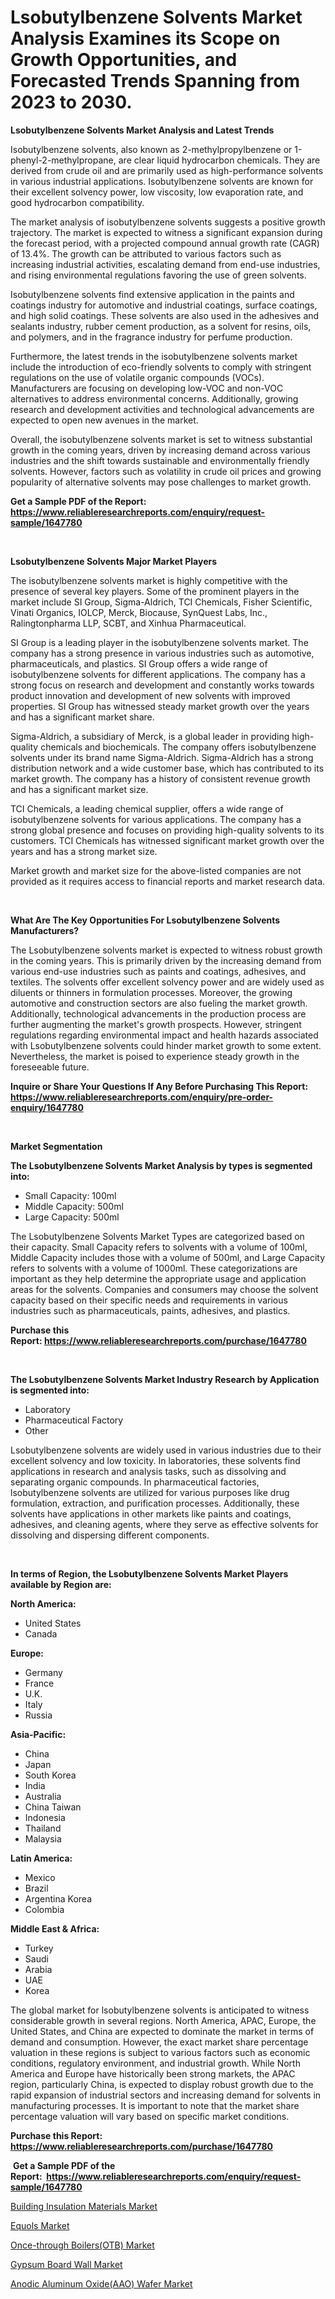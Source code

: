 <p><h1>Lsobutylbenzene Solvents Market Analysis Examines its Scope on Growth Opportunities, and Forecasted Trends Spanning from 2023 to 2030.</h1></p><p><strong>Lsobutylbenzene Solvents Market Analysis and Latest Trends</strong></p>
<p><p>Isobutylbenzene solvents, also known as 2-methylpropylbenzene or 1-phenyl-2-methylpropane, are clear liquid hydrocarbon chemicals. They are derived from crude oil and are primarily used as high-performance solvents in various industrial applications. Isobutylbenzene solvents are known for their excellent solvency power, low viscosity, low evaporation rate, and good hydrocarbon compatibility.</p><p>The market analysis of isobutylbenzene solvents suggests a positive growth trajectory. The market is expected to witness a significant expansion during the forecast period, with a projected compound annual growth rate (CAGR) of 13.4%. The growth can be attributed to various factors such as increasing industrial activities, escalating demand from end-use industries, and rising environmental regulations favoring the use of green solvents.</p><p>Isobutylbenzene solvents find extensive application in the paints and coatings industry for automotive and industrial coatings, surface coatings, and high solid coatings. These solvents are also used in the adhesives and sealants industry, rubber cement production, as a solvent for resins, oils, and polymers, and in the fragrance industry for perfume production.</p><p>Furthermore, the latest trends in the isobutylbenzene solvents market include the introduction of eco-friendly solvents to comply with stringent regulations on the use of volatile organic compounds (VOCs). Manufacturers are focusing on developing low-VOC and non-VOC alternatives to address environmental concerns. Additionally, growing research and development activities and technological advancements are expected to open new avenues in the market.</p><p>Overall, the isobutylbenzene solvents market is set to witness substantial growth in the coming years, driven by increasing demand across various industries and the shift towards sustainable and environmentally friendly solvents. However, factors such as volatility in crude oil prices and growing popularity of alternative solvents may pose challenges to market growth.</p></p>
<p><strong>Get a Sample PDF of the Report:&nbsp; <a href="https://www.reliableresearchreports.com/enquiry/request-sample/1647780">https://www.reliableresearchreports.com/enquiry/request-sample/1647780</a></strong></p>
<p>&nbsp;</p>
<p><strong>Lsobutylbenzene Solvents Major Market Players</strong></p>
<p><p>The isobutylbenzene solvents market is highly competitive with the presence of several key players. Some of the prominent players in the market include SI Group, Sigma-Aldrich, TCI Chemicals, Fisher Scientific, Vinati Organics, IOLCP, Merck, Biocause, SynQuest Labs, Inc., Ralingtonpharma LLP, SCBT, and Xinhua Pharmaceutical.</p><p>SI Group is a leading player in the isobutylbenzene solvents market. The company has a strong presence in various industries such as automotive, pharmaceuticals, and plastics. SI Group offers a wide range of isobutylbenzene solvents for different applications. The company has a strong focus on research and development and constantly works towards product innovation and development of new solvents with improved properties. SI Group has witnessed steady market growth over the years and has a significant market share.</p><p>Sigma-Aldrich, a subsidiary of Merck, is a global leader in providing high-quality chemicals and biochemicals. The company offers isobutylbenzene solvents under its brand name Sigma-Aldrich. Sigma-Aldrich has a strong distribution network and a wide customer base, which has contributed to its market growth. The company has a history of consistent revenue growth and has a significant market size.</p><p>TCI Chemicals, a leading chemical supplier, offers a wide range of isobutylbenzene solvents for various applications. The company has a strong global presence and focuses on providing high-quality solvents to its customers. TCI Chemicals has witnessed significant market growth over the years and has a strong market size.</p><p>Market growth and market size for the above-listed companies are not provided as it requires access to financial reports and market research data.</p></p>
<p>&nbsp;</p>
<p><strong>What Are The Key Opportunities For Lsobutylbenzene Solvents Manufacturers?</strong></p>
<p><p>The Lsobutylbenzene solvents market is expected to witness robust growth in the coming years. This is primarily driven by the increasing demand from various end-use industries such as paints and coatings, adhesives, and textiles. The solvents offer excellent solvency power and are widely used as diluents or thinners in formulation processes. Moreover, the growing automotive and construction sectors are also fueling the market growth. Additionally, technological advancements in the production process are further augmenting the market's growth prospects. However, stringent regulations regarding environmental impact and health hazards associated with Lsobutylbenzene solvents could hinder market growth to some extent. Nevertheless, the market is poised to experience steady growth in the foreseeable future.</p></p>
<p><strong>Inquire or Share Your Questions If Any Before Purchasing This Report: <a href="https://www.reliableresearchreports.com/enquiry/pre-order-enquiry/1647780">https://www.reliableresearchreports.com/enquiry/pre-order-enquiry/1647780</a></strong></p>
<p>&nbsp;</p>
<p><strong>Market Segmentation</strong></p>
<p><strong>The Lsobutylbenzene Solvents Market Analysis by types is segmented into:</strong></p>
<p><ul><li>Small Capacity: 100ml</li><li>Middle Capacity: 500ml</li><li>Large Capacity: 500ml</li></ul></p>
<p><p>The Lsobutylbenzene Solvents Market Types are categorized based on their capacity. Small Capacity refers to solvents with a volume of 100ml, Middle Capacity includes those with a volume of 500ml, and Large Capacity refers to solvents with a volume of 1000ml. These categorizations are important as they help determine the appropriate usage and application areas for the solvents. Companies and consumers may choose the solvent capacity based on their specific needs and requirements in various industries such as pharmaceuticals, paints, adhesives, and plastics.</p></p>
<p><strong>Purchase this Report:&nbsp;<a href="https://www.reliableresearchreports.com/purchase/1647780">https://www.reliableresearchreports.com/purchase/1647780</a></strong></p>
<p>&nbsp;</p>
<p><strong>The Lsobutylbenzene Solvents Market Industry Research by Application is segmented into:</strong></p>
<p><ul><li>Laboratory</li><li>Pharmaceutical Factory</li><li>Other</li></ul></p>
<p><p>Lsobutylbenzene solvents are widely used in various industries due to their excellent solvency and low toxicity. In laboratories, these solvents find applications in research and analysis tasks, such as dissolving and separating organic compounds. In pharmaceutical factories, lsobutylbenzene solvents are utilized for various purposes like drug formulation, extraction, and purification processes. Additionally, these solvents have applications in other markets like paints and coatings, adhesives, and cleaning agents, where they serve as effective solvents for dissolving and dispersing different components.</p></p>
<p>&nbsp;</p>
<p><strong>In terms of Region, the Lsobutylbenzene Solvents Market Players available by Region are:</strong></p>
<p>
    <p> <strong> North America: </strong>
        <ul>
            <li>United States</li>
            <li>Canada</li>
        </ul>
        </p> 
    <p> <strong> Europe: </strong>
        <ul>
            <li>Germany</li>
            <li>France</li>
            <li>U.K.</li>
            <li>Italy</li>
            <li>Russia</li>
        </ul>
        </p> 
    <p> <strong> Asia-Pacific: </strong>
        <ul>
            <li>China</li>
            <li>Japan</li>
            <li>South Korea</li>
            <li>India</li>
            <li>Australia</li>
            <li>China Taiwan</li>
            <li>Indonesia</li>
            <li>Thailand</li>
            <li>Malaysia</li>
        </ul>
        </p> 
    <p> <strong> Latin America: </strong>
        <ul>
            <li>Mexico</li>
            <li>Brazil</li>
            <li>Argentina Korea</li>
            <li>Colombia</li>
        </ul>
        </p> 
    <p> <strong> Middle East & Africa: </strong>
        <ul>
            <li>Turkey</li>
            <li>Saudi</li>
            <li>Arabia</li>
            <li>UAE</li>
            <li>Korea</li>
        </ul>
    </p>
    </p>
<p><p>The global market for lsobutylbenzene solvents is anticipated to witness considerable growth in several regions. North America, APAC, Europe, the United States, and China are expected to dominate the market in terms of demand and consumption. However, the exact market share percentage valuation in these regions is subject to various factors such as economic conditions, regulatory environment, and industrial growth. While North America and Europe have historically been strong markets, the APAC region, particularly China, is expected to display robust growth due to the rapid expansion of industrial sectors and increasing demand for solvents in manufacturing processes. It is important to note that the market share percentage valuation will vary based on specific market conditions.</p></p>
<p><strong>Purchase this Report: <a href="https://www.reliableresearchreports.com/purchase/1647780">https://www.reliableresearchreports.com/purchase/1647780</a></strong></p>
<p>&nbsp;<strong>Get a Sample PDF of the Report:&nbsp;&nbsp;<a href="https://www.reliableresearchreports.com/enquiry/request-sample/1647780">https://www.reliableresearchreports.com/enquiry/request-sample/1647780</a></strong></p>
<p><strong></strong></p>
<p><p><a href="https://medium.com/@bethhermann2023/building-insulation-materials-market-competitive-analysis-market-trends-and-forecast-to-2030-e93229a1c720">Building Insulation Materials Market</a></p><p><a href="https://medium.com/@rosaleekoss/equols-market-furnishes-information-on-market-share-market-trends-and-market-growth-0d2d61ab20b3">Equols Market</a></p><p><a href="https://github.com/ruslanpoljakovrd177/Market-Research-Report-List-1/blob/main/once-through-boilersotb-market.md">Once-through Boilers(OTB) Market</a></p><p><a href="https://medium.com/@robinrathi2023/gypsum-board-wall-market-insights-into-market-cagr-market-trends-and-growth-strategies-c99f9ecdb24d">Gypsum Board Wall Market</a></p><p><a href="https://github.com/gulaimolin/Market-Research-Report-List-1/blob/main/anodic-aluminum-oxideaao-wafer-market.md">Anodic Aluminum Oxide(AAO) Wafer Market</a></p></p>